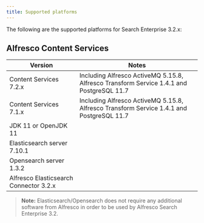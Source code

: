 ```yaml
---
title: Supported platforms
---
```


The following are the supported platforms for Search Enterprise 3.2.x:

## Alfresco Content Services

| Version | Notes |
| ------- | ----- |
| Content Services 7.2.x | Including Alfresco ActiveMQ 5.15.8, Alfresco Transform Service 1.4.1 and PostgreSQL 11.7 |
| Content Services 7.1.x | Including Alfresco ActiveMQ 5.15.8, Alfresco Transform Service 1.4.1 and PostgreSQL 11.7 |
| JDK 11 or OpenJDK 11 | |
| Elasticsearch server 7.10.1 | |
| Opensearch server 1.3.2 | |
| Alfresco Elasticsearch Connector 3.2.x | |

> **Note:** Elasticsearch/Opensearch does not require any additional software from Alfresco in order to be used by Alfresco Search Enterprise 3.2.
